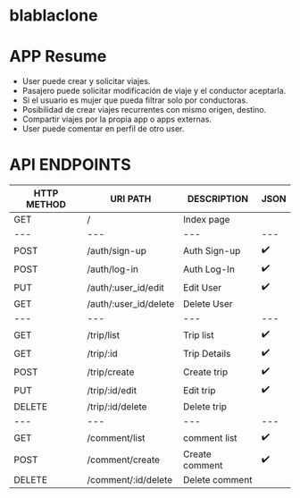 # blablaclone


# APP Resume
- User puede crear y solicitar viajes.
- Pasajero puede solicitar modificación de viaje y el conductor aceptarla.
- Si el usuario es mujer que pueda filtrar solo por conductoras.
- Posibilidad de crear viajes recurrentes con mismo origen, destino.
- Compartir viajes por la propia app o apps externas.
- User puede comentar en perfil de otro user.
 


# API ENDPOINTS

| HTTP METHOD | URI PATH | DESCRIPTION | JSON |
| --- | --- | --- | --- |
| GET | / | Index page |  |
| --- | --- | --- | --- |
| POST | /auth/sign-up | Auth Sign-up | ✔️ |
| POST | /auth/log-in | Auth Log-In | ✔️ |
| PUT | /auth/:user_id/edit | Edit User | ✔️ |
| GET | /auth/:user_id/delete | Delete User |  |
| --- | --- | --- | --- |
| GET | /trip/list | Trip list | ✔️ |
| GET | /trip/:id | Trip Details | ✔️ |
| POST | /trip/create | Create trip | ✔️ |
| PUT | /trip/:id/edit | Edit trip| ✔️ |
| DELETE | /trip/:id/delete | Delete trip | |
| --- | --- | --- | --- |
| GET | /comment/list | comment list | ✔️ |
| POST | /comment/create | Create comment | ✔️ |
| DELETE | /comment/:id/delete | Delete comment |  |